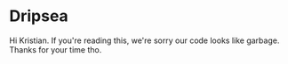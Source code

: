 # Dripsea
Hi Kristian. If you're reading this, we're sorry our code looks like garbage. Thanks for your time tho.